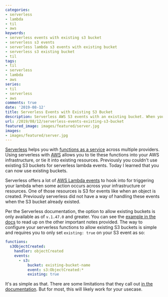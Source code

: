 ```yaml
---
categories:
- serverless
- lambda
- til
- aws
keywords:
- serverless events with existing s3 bucket
- serverless s3 events
- serverless lambda s3 events with existing bucket
- serverless s3 existing bucket
- til
tags:
- til
- serverless
- lambda
- aws
series:
- til
- serverless
- aws
comments: true
date: '2019-08-12'
title: Serverless Events with Existing S3 Bucket
description: Serverless AWS S3 events with an existing bucket. When you have a bucket already and can't delete the contents you still have an option with serverless to re-use that bucket.
url: /2019/08/12/serverless-events-existing-s3-bucket
featured_image: images/featured/server.jpg
images:
- images/featured/server.jpg
---
```

[Serverless](https://serverless.com) helps you with [functions as a service](https://en.wikipedia.org/wiki/Function_as_a_service) across multiple providers.
Using serverless with [AWS](https://aws.amazon.com) allows you to tie these functions
into your AWS infrastructure, or tie it into existing resources. Previously you
couldn't use existing S3 buckets for serverless lambda events. Today I learned that
you can now use existing buckets.
<!--more-->

Serverless offers a lot of [AWS Lambda events][aws-sls-events] to hook into for
triggering your lambda when some action occurs across your infrastructure or resources.
One of those resources is S3 for events like when an object is created. Previously serverless did not have a way of handling these events when the S3
bucket already existed.

Per the Serverless documentation, the option to allow existing buckets is only
available as of `v.1.47.0` and greater. You can see the [example in the docs][sls-existing-buckets] to read up on the other important notes provided. The
way to configure your serverless functions to allow existing S3 buckets is simple
and requires you to only set `existing: true` on your S3 event as so:

```yaml
functions:
  s3ObjectCreated:
    handler: objectCreated
    events:
      - s3:
          bucket: existing-bucket-name
          event: s3:ObjectCreated:*
          existing: true
```

It's as simple as that. There are some limitations that they call out [in the documentation][sls-existing-buckets]. But for most, this will likely work for your usecase.

[aws-sls-events]: https://serverless.com/framework/docs/providers/aws/events/
[serverless]: https://serverless.com
[sls-existing-buckets]: https://serverless.com/framework/docs/providers/aws/events/s3#using-existing-buckets
